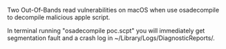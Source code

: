 Two Out-Of-Bands read vulnerabilities on macOS when use osadecompile to decompile malicious apple script.

In terminal running "osadecompile poc.scpt" you will immediately get segmentation fault and a crash log in ~/Library/Logs/DiagnosticReports/.